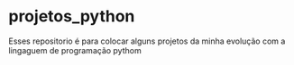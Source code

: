 # projetos_python
Esses repositorio é para colocar alguns projetos da minha evolução com a lingaguem de programação pythom
